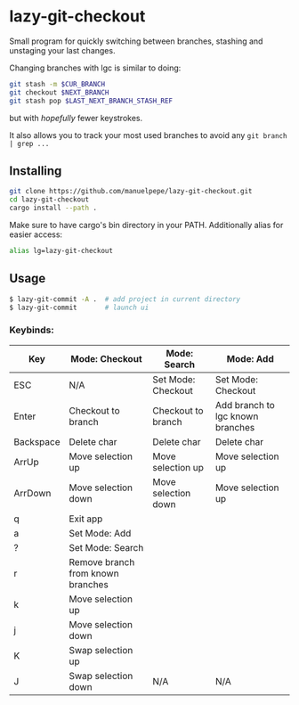 # lazy-git-checkout

Small program for quickly switching between branches, stashing and unstaging your last changes.

Changing branches with lgc is similar to doing:

```bash
git stash -m $CUR_BRANCH
git checkout $NEXT_BRANCH
git stash pop $LAST_NEXT_BRANCH_STASH_REF
```

but with _hopefully_ fewer keystrokes.

It also allows you to track your most used branches to avoid any `git branch | grep ...`


## Installing

```bash
git clone https://github.com/manuelpepe/lazy-git-checkout.git
cd lazy-git-checkout
cargo install --path .
```

Make sure to have cargo's bin directory in your PATH.
Additionally alias for easier access:

```bash
alias lg=lazy-git-checkout
```

## Usage

```bash
$ lazy-git-commit -A .  # add project in current directory
$ lazy-git-commit       # launch ui
```

### Keybinds:

| Key       | Mode: Checkout                    | Mode: Search        | Mode: Add                        |
|-----------|-----------------------------------|---------------------|----------------------------------|
| ESC       | N/A                               | Set Mode: Checkout  | Set Mode: Checkout               |
| Enter     | Checkout to branch                | Checkout to branch  | Add branch to lgc known branches |
| Backspace | Delete char                       | Delete char         | Delete char                      |
| ArrUp     | Move selection up                 | Move selection up   | Move selection up                |
| ArrDown   | Move selection down               | Move selection down | Move selection up                |
| q         | Exit app                          |                     |                                  |
| a         | Set Mode: Add                     |                     |                                  |
| ?         | Set Mode: Search                  |                     |                                  |
| r         | Remove branch from known branches |                     |                                  |
| k         | Move selection up                 |                     |                                  |
| j         | Move selection down               |                     |                                  |
| K         | Swap selection up                 |                     |                                  |
| J         | Swap selection down               | N/A                 | N/A                              |

